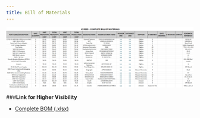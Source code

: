 ```yaml
---
title: Bill of Materials
---
```


![Complete Bill of Materials](static/images/completeBOM.png)

###__Link for Higher Visibility__
- [Complete BOM (.xlsx)](https://www.dropbox.com/scl/fi/15b5x5gxkksv77hcbw27s/Reed-EGR314-Complete-BOM.xlsx?rlkey=z9n69gdm9jstwwornkeopqksd&st=4u27xv2k&dl=0)